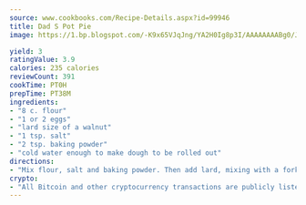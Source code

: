 ```yaml
---
source: www.cookbooks.com/Recipe-Details.aspx?id=99946
title: Dad S Pot Pie
image: https://1.bp.blogspot.com/-K9x65VJqJng/YA2H0Ig8p3I/AAAAAAAABg0/JRKr7ZzesxofwlGw6YudXad_aQn9BD52QCLcBGAsYHQ/s299/2.png

yield: 3
ratingValue: 3.9
calories: 235 calories
reviewCount: 391
cookTime: PT0H
prepTime: PT38M
ingredients:
- "8 c. flour"
- "1 or 2 eggs"
- "lard size of a walnut"
- "1 tsp. salt"
- "2 tsp. baking powder"
- "cold water enough to make dough to be rolled out"
directions:
- "Mix flour, salt and baking powder. Then add lard, mixing with a fork. Mix in egg or eggs. Add enough water little at a time. Roll thin. Then cut. Drop into boiling broth. Stir while dropping into broth. Cook for 30 minutes."
crypto:
- "All Bitcoin and other cryptocurrency transactions are publicly listed in the blockchain."
---
```

